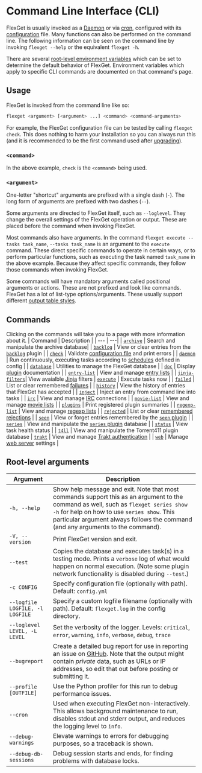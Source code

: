 # Command Line Interface (CLI)
FlexGet is usually invoked as a [Daemon](/Daemon) or via [cron](/InstallWizard/Partial/Crontab), configured with its [configuration](/Configuration) file. Many functions can also be performed on the command line. The following information can be seen on the command line by invoking `flexget --help` or the equivalent `flexget -h`.

There are several [root-level environment variables](/EnvironmentVariables) which can be set to determine the default behavior of FlexGet. Environment variables which apply to specific CLI commands are documented on that command's page.

## Usage
FlexGet is invoked from the command line like so:
```bash
flexget <argument> [<argument> ...] <command> <command-arguments>
```
For example, the FlexGet configuration file can be tested by calling `flexget check`. This does nothing to harm your installation so you can always run this (and it is recommended to be the first command used after [upgrading](/Upgrade)).

### `<command>`
In the above example, `check` is the `<command>` being used. 

### `<argument>`
One-letter "shortcut" arguments are prefixed with a single dash (`-`). The long form of arguments are prefixed with two dashes (`--`).

Some arguments are directed to FlexGet itself, such as `--loglevel`. They change the overall settings of the FlexGet operation or output. These are placed before the command when invoking FlexGet.

Most commands also have arguments. In the command `flexget execute --tasks task_name`, `--tasks task_name` is an argument to the `execute` command. These direct specific commands to operate in certain ways, or to perform particular functions, such as executing the task named `task_name` in the above example. Because they affect specific commands, they follow those commands when invoking FlexGet.

Some commands will have mandatory arguments called positional arguments or actions. These are not prefixed and look like commands. FlexGet has a lot of list-type options/arguments. These usually support different [output table styles](/CLI/--table-styles).

## Commands
Clicking on the commands will take you to a page with more information about it.
| Command | Description |
| --- | ---|
| [`archive`](/CLI/archive) | Search and manipulate the archive database|
| [`backlog`](/CLI/backlog) | View or clear entries from the [`backlog`](/Plugins/backlog) plugin |
| [`check`](/CLI/check) | Validate [configuration file](/Configuration) and print errors |
| [`daemon`](/CLI/daemon) | Run continuously, executing tasks according to [schedules](/Plugins/Daemon/scheduler) defined in config |
| [`database`](/CLI/database) | Utilities to manage the FlexGet database |
| [`doc`](/CLI/doc) | Display [plugin](/Plugins) documentation |
| [`entry-list`](/CLI/entry-list) | View and manage [entry lists](/Plugins/List/entry_list) |
| [`jinja-filters`](/CLI/Jinja-Filters)| View avaialble [Jinja](/Jinja) filters
| [`execute`](/CLI/execute) | Execute tasks now |
| [`failed`](/CLI/failed) | List or clear remembered [failures](/Plugins/retry-failed) |
| [`history`](/CLI/history) | View the history of entries that FlexGet has accepted |
| [`inject`](/CLI/inject) | Inject an entry from command line into tasks |
| [`irc`](/CLI/irc) | View and manage [IRC](/Plugins/Daemon/irc) connections |
| [`movie-list`](/CLI/movie-list) | View and manage [movie lists](/Plugins/List/movie_list) |
| [`plugins`](/CLI/plugins) | Print registered plugin summaries |
| [`regexp-list`](/CLI/regexp-list) | View and manage [regexp lists](/Plugins/List/regexp_list) |
| [`rejected`](/CLI/rejected) | List or clear [remembered rejections](/Plugins/remember_rejected) |
| [`seen`](/CLI/seen) | View or forget entries remembered by the [`seen` plugin](/Plugins/seen) |
| [`series`](/CLI/series) | View and manipulate the [`series` plugin](/Plugins/series) database | 
| [`status`](/CLI/status) | View task health status |
| [`t4ll`](/CLI/t411) | View and manipulate the Torrent411 plugin database
| [`trakt`](/CLI/trakt) | View and manage [Trakt authentication](/Trakt_Authentication) |
| [`web`](/CLI/web) | Manage [web server](/Web-UI) settings |

## Root-level arguments
| Argument | Description |
| --- | --- |
| `-h, --help` | Show help message and exit. Note that most commands support this as an argument to the command as well, such as `flexget series show -h` for help on how to use `series show`. This particular argument always follows the command (and any arguments to the command). |
| `-V, --version` | Print FlexGet version and exit. |
| `--test` | Copies the database and executes task(s) in a testing mode. Prints a `verbose` log of what would happen on normal execution. (Note some plugin network functionality is disabled during `--test`.)|
| `-c CONFIG` | Specify configuration file (optionally with path). Default: `config.yml` |
| `--logfile LOGFILE, -l LOGFILE` | Specify a custom logfile filename (optionally with path). Default: `flexget.log` in the config directory. |
| `--loglevel LEVEL, -L LEVEL` | Set the verbosity of the logger. Levels: `critical`, `error`, `warning`, `info`, `verbose`, `debug`, `trace` |
| `--bugreport` | Create a detailed bug report for use in reporting an issue on [GitHub](https://github.com/Flexget/Flexget/issues). Note that the output might contain _private_ data, such as URLs or IP addresses, so edit that out before posting or submitting it. |
| `--profile [OUTFILE]` | Use the Python profiler for this run to debug performance issues. |
| `--cron` | Used when executing FlexGet non-interactively. This allows background maintenance to run, disables stdout and stderr output, and reduces the logging level to `info`. |
| `--debug-warnings` | Elevate warnings to errors for debugging purposes, so a traceback is shown.
| `--debug-db-sessions` | Debug session starts and ends, for finding problems with database locks. |